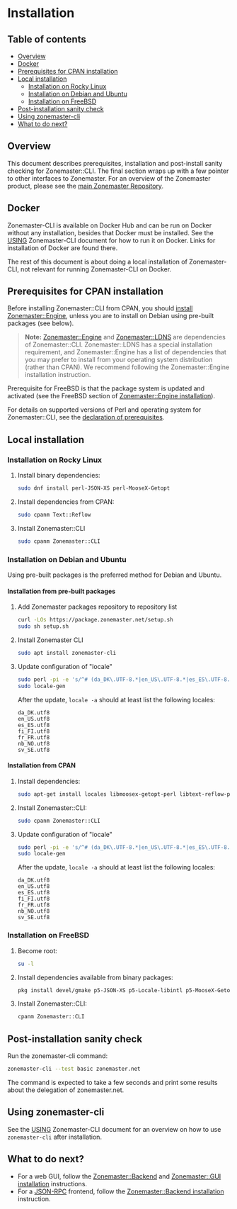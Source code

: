 # Installation

## Table of contents

* [Overview](#Overview)
* [Docker](#Docker)
* [Prerequisites for CPAN installation](#Prerequisites-for-CPAN-installation)
* [Local installation](#Local-installation)
  * [Installation on Rocky Linux](#Installation-on-Rocky-Linux)
  * [Installation on Debian and Ubuntu](#Installation-on-Debian-and-Ubuntu)
  * [Installation on FreeBSD](#Installation-on-FreeBSD)
* [Post-installation sanity check](#Post-installation-sanity-check)
* [Using zonemaster-cli](#Using-zonemaster-cli)
* [What to do next?](#What-to-do-next)


## Overview

This document describes prerequisites, installation and post-install sanity
checking for Zonemaster::CLI. The final section wraps up with a few pointer to
other interfaces to Zonemaster. For an overview of the Zonemaster product,
please see the [main Zonemaster Repository].

## Docker

Zonemaster-CLI is available on Docker Hub and can be run on Docker without any
installation, besides that Docker must be installed. See the [USING]
Zonemaster-CLI document for how to run it on Docker. Links for installation of
Docker are found there.

The rest of this document is about doing a local installation of Zonemaster-CLI,
not relevant for running Zonemaster-CLI on Docker.

## Prerequisites for CPAN installation

Before installing Zonemaster::CLI from CPAN, you should [install
Zonemaster::Engine][ Zonemaster::Engine installation], unless you are
to install on Debian using pre-built packages (see below).

> **Note:** [Zonemaster::Engine] and [Zonemaster::LDNS] are dependencies of
> Zonemaster::CLI. Zonemaster::LDNS has a special installation requirement,
> and Zonemaster::Engine has a list of dependencies that you may prefer to
> install from your operating system distribution (rather than CPAN).
> We recommend following the Zonemaster::Engine installation instruction.

Prerequisite for FreeBSD is that the package system is updated and activated
(see the FreeBSD section of [Zonemaster::Engine installation]).

For details on supported versions of Perl and operating system for
Zonemaster::CLI, see the [declaration of prerequisites].


## Local installation

### Installation on Rocky Linux

1) Install binary dependencies:

   ```sh
   sudo dnf install perl-JSON-XS perl-MooseX-Getopt
   ```

2) Install dependencies from CPAN:

   ```sh
   sudo cpanm Text::Reflow
   ```

3) Install Zonemaster::CLI

   ```sh
   sudo cpanm Zonemaster::CLI
   ```


### Installation on Debian and Ubuntu

Using pre-built packages is the preferred method for Debian and Ubuntu.

#### Installation from pre-built packages

1) Add Zonemaster packages repository to repository list
   ```sh
   curl -LOs https://package.zonemaster.net/setup.sh
   sudo sh setup.sh
   ```
2) Install Zonemaster CLI
   ```sh
   sudo apt install zonemaster-cli
   ```
3) Update configuration of "locale"

   ```sh
   sudo perl -pi -e 's/^# (da_DK\.UTF-8.*|en_US\.UTF-8.*|es_ES\.UTF-8.*|fi_FI\.UTF-8.*|fr_FR\.UTF-8.*|nb_NO\.UTF-8.*|sv_SE\.UTF-8.*)/$1/' /etc/locale.gen
   sudo locale-gen
   ```

   After the update, `locale -a` should at least list the following locales:
   ```
   da_DK.utf8
   en_US.utf8
   es_ES.utf8
   fi_FI.utf8
   fr_FR.utf8
   nb_NO.utf8
   sv_SE.utf8
   ```

#### Installation from CPAN

1) Install dependencies:

   ```sh
   sudo apt-get install locales libmoosex-getopt-perl libtext-reflow-perl libmodule-install-perl
   ```

2) Install Zonemaster::CLI:

   ```sh
   sudo cpanm Zonemaster::CLI
   ```
3) Update configuration of "locale"

   ```sh
   sudo perl -pi -e 's/^# (da_DK\.UTF-8.*|en_US\.UTF-8.*|es_ES\.UTF-8.*|fi_FI\.UTF-8.*|fr_FR\.UTF-8.*|nb_NO\.UTF-8.*|sv_SE\.UTF-8.*)/$1/' /etc/locale.gen
   sudo locale-gen
   ```

   After the update, `locale -a` should at least list the following locales:
   ```
   da_DK.utf8
   en_US.utf8
   es_ES.utf8
   fi_FI.utf8
   fr_FR.utf8
   nb_NO.utf8
   sv_SE.utf8
   ```

### Installation on FreeBSD

1) Become root:

   ```sh
   su -l
   ```

2) Install dependencies available from binary packages:

   ```sh
   pkg install devel/gmake p5-JSON-XS p5-Locale-libintl p5-MooseX-Getopt p5-Text-Reflow
   ```

3) Install Zonemaster::CLI:

   ```sh
   cpanm Zonemaster::CLI
   ```


## Post-installation sanity check

Run the zonemaster-cli command:

```sh
zonemaster-cli --test basic zonemaster.net
```

The command is expected to take a few seconds and print some results about the
delegation of zonemaster.net.


## Using zonemaster-cli

See the [USING] Zonemaster-CLI document for an overview on how to use
`zonemaster-cli` after installation.


## What to do next?

 * For a web GUI, follow the [Zonemaster::Backend][Zonemaster::Backend
   installation] and [Zonemaster::GUI installation] instructions.
 * For a [JSON-RPC][JSON-RPC API] frontend, follow the [Zonemaster::Backend
   installation] instruction.


[Declaration of prerequisites]:                   https://github.com/zonemaster/zonemaster/blob/master/README.md#prerequisites
[JSON-RPC API]:                                   https://github.com/zonemaster/zonemaster-backend/blob/master/docs/API.md
[Main Zonemaster repository]:                     https://github.com/zonemaster/zonemaster/blob/master/README.md
[USING]:                                          ../USING.md
[Zonemaster::Backend installation]:               https://github.com/zonemaster/zonemaster-backend/blob/master/docs/Installation.md
[Zonemaster::Engine installation]:                https://github.com/zonemaster/zonemaster-engine/blob/master/docs/Installation.md
[Zonemaster::Engine]:                             https://github.com/zonemaster/zonemaster-engine/blob/master/README.md
[Zonemaster::GUI installation]:                   https://github.com/zonemaster/zonemaster-gui/blob/master/docs/Installation.md
[Zonemaster::LDNS]:                               https://github.com/zonemaster/zonemaster-ldns/blob/master/README.md
